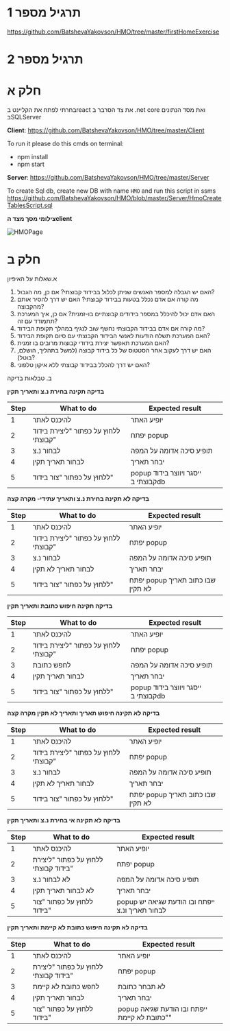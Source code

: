 # תרגיל מספר 1

https://github.com/BatshevaYakovson/HMO/tree/master/firstHomeExercise
# תרגיל מספר 2
# חלק א
בחרתי לפתח את הקליינט בreact את צד הסרבר ב .net core ואת מסד הנתונים בSQLServer


**Client**: https://github.com/BatshevaYakovson/HMO/tree/master/Client

To run it please do this cmds on terminal: 
- npm install
- npm start

**Server**: https://github.com/BatshevaYakovson/HMO/tree/master/Server

To create Sql db,
create new DB with name `HMO` and run this script in ssms https://github.com/BatshevaYakovson/HMO/blob/master/Server/HmoCreateTablesScript.sql


**צילומי מסך מצד הclient**

![HMOPage](https://github.com/BatshevaYakovson/HMO/assets/122361591/dc53a7fe-0752-4244-9961-36e9534544a6)


# חלק ב


א.שאלות על האיפיון
1. האם יש הגבלה למספר האנשים שניתן לכלול בבידוד קבוצתי? אם כן, מה הגבול?
2. מה קורה אם אדם נכלל בטעות בבידוד קבוצתי? האם יש דרך להסיר אותם מהקבוצה?
3. האם אדם יכול להיכלל במספר בידודים קבוצתיים בו-זמנית? אם כן, איך המערכת תתמודד עם זה?
4. מה קורה אם אדם בבידוד הקבוצתי נחשף שוב לנגיף במהלך תקופת הבידוד?
5. האם המערכת תשלח הודעות לאנשי הבידוד הקבוצתי עם סיום תקופת הבידוד?
6. האם המערכת תאפשר יצירת בידודי קבוצות מרובים בו זמנית?
7. האם יש דרך לעקוב אחר הסטטוס של כל בידוד קבוצה (למשל בתהליך, הושלם, בוטל)?
8. האם יש דרך להכלל בבידוד קבוצתי ללא איקון טלפוני?

ב. טבלאות בדיקה

**בדיקה תקינה בחירת נ.צ ותאריך תקין**

| Step  | What to do | Expected result |
| ------------- | ------------- | ------------- |
| 1  | להיכנס לאתר  |יופיע האתר  |
|  2 | ללחוץ על כפתור "ליצירת בידוד קבוצתי"  |יפתח popup  |
| 3  | לבחור נ.צ  |תופיע סיכה אדומה על המפה  |
| 4  | לבחור תאריך תקין   | יבחר תאריך |
| 5  | ללחוץ על כפתור "צור בידוד"  | popup ייסגר ויווצר בידוד קבוצתי בdb |


**בדיקה לא תקינה בחירת נ.צ ותאריך עתידי- מקרה קצה**

| Step  | What to do | Expected result |
| ------------- | ------------- | ------------- |
| 1  | להיכנס לאתר  |יופיע האתר  |
|  2 | ללחוץ על כפתור "ליצירת בידוד קבוצתי"  |יפתח popup  |
| 3  | לבחור נ.צ  |תופיע סיכה אדומה על המפה  |
| 4  | לבחור תאריך לא תקין   | יבחר תאריך |
| 5  | ללחוץ על כפתור "צור בידוד"  | יפתח popup שבו כתוב תאריך לא תקין |


**בדיקה תקינה חיפוש כתובת ותאריך תקין**

| Step  | What to do | Expected result |
| ------------- | ------------- | ------------- |
| 1  | להיכנס לאתר  |יופיע האתר  |
|  2 | ללחוץ על כפתור "ליצירת בידוד קבוצתי"  |יפתח popup  |
| 3  | לחפש כתובת  |תופיע סיכה אדומה על המפה  |
| 4  | לבחור תאריך תקין   | יבחר תאריך |
| 5  | ללחוץ על כפתור "צור בידוד"  | popup ייסגר ויווצר בידוד קבוצתי בdb |


**בדיקה לא תקינה חיפוש תאריך ותאריך לא תקין מקרה קצה**

| Step  | What to do | Expected result |
| ------------- | ------------- | ------------- |
| 1  | להיכנס לאתר  |יופיע האתר  |
|  2 | ללחוץ על כפתור "ליצירת בידוד קבוצתי"  |יפתח popup  |
| 3  | לבחור נ.צ  |תופיע סיכה אדומה על המפה  |
| 4  | לבחור תאריך לא תקין   | יבחר תאריך |
| 5  | ללחוץ על כפתור "צור בידוד"  | יפתח popup שבו כתוב תאריך לא תקין |

**בדיקה לא תקינה אי בחירת נ.צ ותאריך תקין**

| Step  | What to do | Expected result |
| ------------- | ------------- | ------------- |
| 1  | להיכנס לאתר  |יופיע האתר  |
|  2 | ללחוץ על כפתור "ליצירת בידוד קבוצתי"  |יפתח popup  |
| 3  | לא לבחור נ.צ  |תופיע סיכה אדומה על המפה  |
| 4  | לא לבחור תאריך תקין   | יבחר תאריך |
| 5  | ללחוץ על כפתור "צור בידוד"  | popup ייפתח ובו הודעת שגיאה יש לבחור תאריך ונ.צ |



**בדיקה לא תקינה חיפוש כתובת לא קיימת ותאריך תקין**

| Step  | What to do | Expected result |
| ------------- | ------------- | ------------- |
| 1  | להיכנס לאתר  |יופיע האתר  |
|  2 | ללחוץ על כפתור "ליצירת בידוד קבוצתי"  |יפתח popup  |
| 3  | לחפש כתובת לא קיימת  |לא תבחר כתובת  |
| 4  |  לבחור תאריך תקין   | יבחר תאריך |
| 5  | ללחוץ על כפתור "צור בידוד"  | popup ייפתח ובו הודעת שגיאה "כתובת לא קיימת" | 




